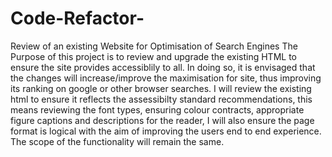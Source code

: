# Code-Refactor-
Review of an existing Website for Optimisation of Search Engines
The Purpose of this project is to review and upgrade the existing HTML to ensure the site provides accessiblily to all. In doing so, it is envisaged that the changes will increase/improve the maximisation for site, thus improving its ranking on google or other browser searches.
I will review the existing html to ensure it reflects the assessibilty standard recommendations, this means reviewing the font types, ensuring colour contracts, appropriate figure captions and descriptions for the reader, I will also ensure the page format is logical with the aim of improving the users end to end experience.
The scope of the functionality will remain the same.
